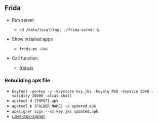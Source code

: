 ## Frida

- Run server
  - `cd /data/local/tmp; ./frida-server &`
  
- Show installed apps
  - `frida-ps -Uai`
 
- Call function
  - [frida.js](https://github.com/ByamB4/Common-CTF-Challenges/blob/main/reverse/src/frida_call_function.js)

### Rebuilding apk file

  - `keytool -genkey -v -keystore key.jks -keyalg RSA -keysize 2048 -validity 10000 -alias chall` 
  - `apktool d [INPUT].apk`
  - `apktool b [FOLDER_NAME] -o updated.apk`
  - `apksigner sign --ks key.jks updated.apk`
  - [uber-apk-signer](https://github.com/patrickfav/uber-apk-signer)
